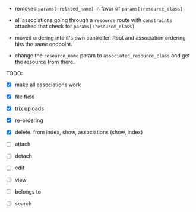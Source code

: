 - removed `params[:related_name]` in favor of `params[:resource_class]`
- all associations going through a `resource` route with `constraints` attached that check for `params[:resource_class]`
- moved ordering into it's own controller. Root and association ordering hits the same endpoint.

- change the `resource_name` param to `associated_resource_class` and get the resource from there.

TODO:

- [x] make all associations work
- [x] file field
- [x] trix uploads
- [x] re-ordering
- [x] delete. from index, show, associations (show, index)
- [ ] attach
- [ ] detach
- [ ] edit
- [ ] view
- [ ] belongs to
- [ ] search


